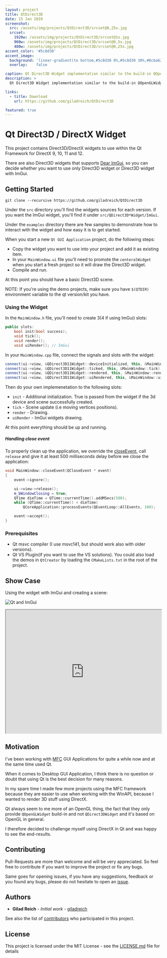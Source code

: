 ```yaml
---
layout: project
title: QtDirect3D
date: 15 Jan 2019
screenshot:
  src: /assets/img/projects/QtDirect3D/srcset@0,25x.jpg
  srcset:
    1920w: /assets/img/projects/QtDirect3D/srcset@1x.jpg
    960w: /assets/img/projects/QtDirect3D/srcset@0,5x.jpg
    480w: /assets/img/projects/QtDirect3D/srcset@0,25x.jpg
accent_color: '#5c8d30'
accent_image:
  background: 'linear-gradient(to bottom,#5c8d30 0%,#5c8d30 30%,#8cba62 50%,#b3db8e 70%,#e1f7cd 100%)'
  overlay:    false

caption: Qt Direct3D Widget implementation similar to the build-in QOpenGLWidget.
description: >
  Qt Direct3D Widget implementation similar to the build-in QOpenGLWidget.

links:
  - title: Download
    url: https://github.com/giladreich/QtDirect3D

featured: true
---
```


# Qt Direct3D / DirectX Widget

This project contains Direct3D/DirectX widgets to use within the Qt Framework for DirectX 9, 10, 11 and 12.

There are also Direct3D widgets that supports [Dear ImGui](https://github.com/ocornut/imgui), so you can decide whether you want to use only Direct3D widget or Direct3D widget with ImGui.


## Getting Started

`git clone --recursive https://github.com/giladreich/QtDirect3D`

Under the `src` directory you'll find the widgets sources for each version. If you want the ImGui widget, you'll find it under `src/QDirect3D*Widget/ImGui`.

Under the `examples` directory there are few samples to demonstrate how to interact with the widget and how easy it is to get started.

When you start a new `Qt GUI Application` project, do the following steps:

* Copy the widget you want to use into your project and add it as existing item.
* In your `MainWindow.ui` file you'll need to promote the `centeralWidget` when you start a fresh project so it will draw the Direct3D widget.
* Compile and run. 

At this point you should have a basic Direct3D scene.

NOTE: If you're using the demo projects, make sure you have `$(QTDIR)` environment variable to the qt version/kit you have.

### Using the Widget

In the `MainWindow.h` file, you'll need to create 3(4 if using ImGui) slots:
```cpp
public slots:
	bool init(bool success);
	void tick();
	void render();
	void uiRender(); // ImGui
```

In your `MainWindow.cpp` file, connect the signals and slots with the widget:
```cpp
connect(ui->view, &QDirect3D11Widget::deviceInitialized, this, &MainWindow::init);
connect(ui->view, &QDirect3D11Widget::ticked, this, &MainWindow::tick);
connect(ui->view, &QDirect3D11Widget::rendered, this, &MainWindow::render);
connect(ui->view, &QDirect3D11Widget::uiRendered, this, &MainWindow::uiRender);
```

Then do your own implemenetation to the following slots:
* `init` - Additional initialization. True is passed from the widget if the 3d device and scene successfully created.
* `tick` - Scene update (i.e moving vertices positions).
* `render` - Drawing.
* `uiRender` - ImGui widgets drawing.

At this point everything should be up and running.

##### Handling close event

To properly clean up the application, we override the [closeEvent](http://doc.qt.io/archives/qt-4.8/qcloseevent.html), call `release` and give it at least 500 milliseconds delay before we close the application:

```cpp
void MainWindow::closeEvent(QCloseEvent * event)
{
	event->ignore();

	ui->view->release();
	m_bWindowClosing = true;
	QTime dieTime = QTime::currentTime().addMSecs(500);
	while (QTime::currentTime() < dieTime)
		QCoreApplication::processEvents(QEventLoop::AllEvents, 100);

	event->accept();
}
```

### Prerequisites

* Qt msvc compiler (I use msvc141, but should work also with older versions).
* Qt VS Plugin(if you want to use the VS solutions). You could also load the demos in `QtCreator` by loading the `CMakeLists.txt` in the root of the project.

## Show Case

Using the widget with ImGui and creating a scene:

![Qt and ImGui](/assets/img/projects/QtDirect3D/pictures/Qt_and_ImGui.gif)


<iframe src="https://www.youtube.com/embed/UGLJHiLUWI0"
        width="100%" height="400"
        frameborder="1" allow="accelerometer; autoplay; encrypted-media; gyroscope; picture-in-picture"
        style="background: #000000;"
        allowfullscreen></iframe>

## Motivation

I've been working with [MFC](https://en.wikipedia.org/wiki/Microsoft_Foundation_Class_Library) GUI Applications for quite a while now and at the same time used Qt.

When it comes to Desktop GUI Application, I think there is no question or doubt that using Qt is the best decision for many reasons.

In my spare time I made few more projects using the MFC framework because they are easier to use when working with the WinAPI, because I wanted to render 3D stuff using DirectX.

Qt always seem to me more of an OpenGL thing, the fact that they only provide `QOpenGLWidget` build-in and not `QDirect3DWidget` and it's based on OpenGL in general.

I therefore decided to challenge myself using DirectX in Qt and was happy to see the end-results.

## Contributing

Pull-Requests are more than welcome and will be very appreciated. So feel free to contribute if you want to improve the project or fix any bugs.

Same goes for opening issues, if you have any suggestions, feedback or you found any bugs, please do not hesitate to open an [issue](https://github.com/giladreich/QtDirect3D/issues).

## Authors

* **Gilad Reich** - *Initial work* - [giladreich](https://github.com/giladreich)

See also the list of [contributors](https://github.com/giladreich/QtDirect3D/graphs/contributors) who participated in this project.

## License

This project is licensed under the MIT License - see the [LICENSE.md](LICENSE.md) file for details
